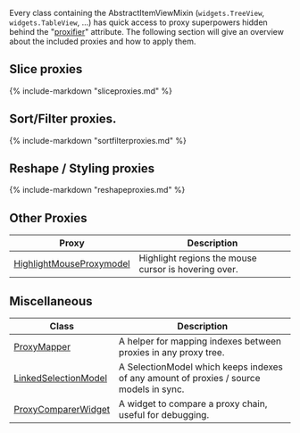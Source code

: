 Every class containing the AbstractItemViewMixin (`widgets.TreeView`, `widgets.TableView`, ...)
has quick access to proxy superpowers hidden behind the "[proxifier](proxifier.md)" attribute.
The following section will give an overview about the included proxies and how to apply them.


## Slice proxies

{%
   include-markdown "sliceproxies.md"
%}


## Sort/Filter proxies.

{%
   include-markdown "sortfilterproxies.md"
%}


## Reshape / Styling proxies


{%
   include-markdown "reshapeproxies.md"
%}

## Other Proxies

| Proxy                                                  | Description                                          |
| -------------------------------------------------------|------------------------------------------------------|
|[HighlightMouseProxymodel](highlightmouseproxymodel.md) | Highlight regions the mouse cursor is hovering over. |



## Miscellaneous

| Class                  | Description                                                                            |
| -----------------------|----------------------------------------------------------------------------------------|
| [ProxyMapper](proxymapper.md)          | A helper for mapping indexes between proxies in any proxy tree.                        |
| [LinkedSelectionModel](linkedselectionmodel.md) | A SelectionModel which keeps indexes of any amount of proxies / source models in sync. |
| [ProxyComparerWidget](proxycomparerwidget.md)  | A widget to compare a proxy chain, useful for debugging.                               |
